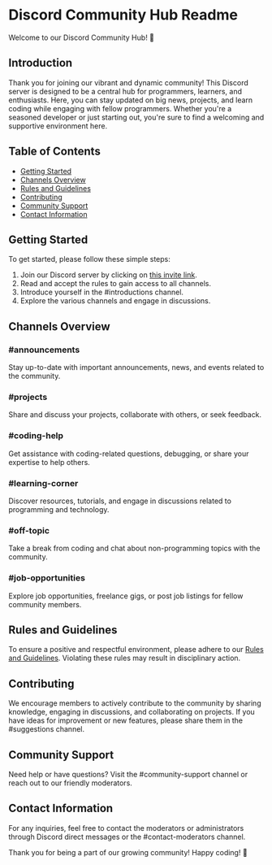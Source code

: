 # Discord Community Hub Readme

Welcome to our Discord Community Hub! 🚀

## Introduction

Thank you for joining our vibrant and dynamic community! This Discord server is designed to be a central hub for programmers, learners, and enthusiasts. Here, you can stay updated on big news, projects, and learn coding while engaging with fellow programmers. Whether you're a seasoned developer or just starting out, you're sure to find a welcoming and supportive environment here.

## Table of Contents
- [Getting Started](#getting-started)
- [Channels Overview](#channels-overview)
- [Rules and Guidelines](#rules-and-guidelines)
- [Contributing](#contributing)
- [Community Support](#community-support)
- [Contact Information](#contact-information)

## Getting Started

To get started, please follow these simple steps:

1. Join our Discord server by clicking on [this invite link](#insert_invite_link_here).
2. Read and accept the rules to gain access to all channels.
3. Introduce yourself in the #introductions channel.
4. Explore the various channels and engage in discussions.

## Channels Overview

### #announcements
Stay up-to-date with important announcements, news, and events related to the community.

### #projects
Share and discuss your projects, collaborate with others, or seek feedback.

### #coding-help
Get assistance with coding-related questions, debugging, or share your expertise to help others.

### #learning-corner
Discover resources, tutorials, and engage in discussions related to programming and technology.

### #off-topic
Take a break from coding and chat about non-programming topics with the community.

### #job-opportunities
Explore job opportunities, freelance gigs, or post job listings for fellow community members.

## Rules and Guidelines

To ensure a positive and respectful environment, please adhere to our [Rules and Guidelines](#link_to_rules_and_guidelines). Violating these rules may result in disciplinary action.

## Contributing

We encourage members to actively contribute to the community by sharing knowledge, engaging in discussions, and collaborating on projects. If you have ideas for improvement or new features, please share them in the #suggestions channel.

## Community Support

Need help or have questions? Visit the #community-support channel or reach out to our friendly moderators.

## Contact Information

For any inquiries, feel free to contact the moderators or administrators through Discord direct messages or the #contact-moderators channel.

Thank you for being a part of our growing community! Happy coding! 🚀
